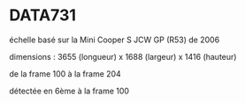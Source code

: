 # DATA731

échelle basé sur la Mini Cooper S JCW GP (R53) de 2006

dimensions :
3655 (longueur) x 1688 (largeur) x 1416 (hauteur)

de la frame 100 à la frame 204

détectée en 6ème à la frame 100